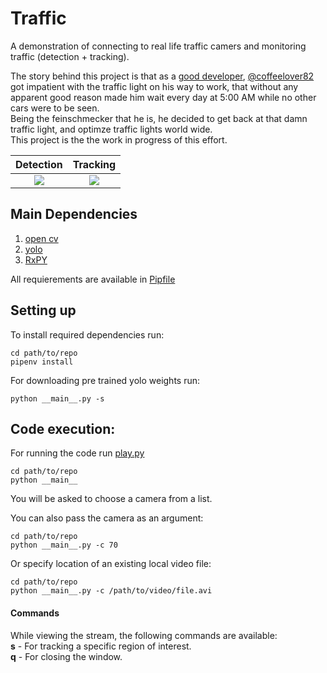 # Traffic

A demonstration of connecting to real life traffic camers and monitoring traffic (detection + tracking).  

The story behind this project is that as a [good developer](https://www.techinasia.com/talk/3-great-virtues-of-a-programmer-laziness-impatience-and-hubris),  [@coffeelover82](https://github.com/coffeelover82) got impatient with the traffic light on his way to work, that without any apparent good reason made him wait every day at 5:00 AM while no other cars were to be seen.   
Being the feinschmecker that he is, he decided to get back at that damn traffic light, and optimze traffic lights world wide.  
This project is the the work in progress of this effort.  

Detection             |  Tracking
:-------------------------:|:-------------------------:
![](media/example.gif)  |  ![](media/ahisemech.gif)




## Main Dependencies
1. [open cv](https://github.com/skvark/opencv-python)
2. [yolo](https://pjreddie.com/darknet/yolo/)
3. [RxPY](https://github.com/ReactiveX/RxPY)

All requierements are available in [Pipfile](https://github.com/turner11/Traffic/blob/master/Pipfile)

## Setting up

To install required dependencies run:
```
cd path/to/repo
pipenv install 
```

For downloading pre trained yolo weights run: 
```
python __main__.py -s
```

## Code execution:
For running the code run [play.py](https://github.com/turner11/Traffic/blob/master/play.py)
```
cd path/to/repo
python __main__
```

You will be asked to choose a camera from a list.

You can also pass the camera as an argument:
```
cd path/to/repo
python __main__.py -c 70
```

Or specify location of an existing local video file:
```
cd path/to/repo
python __main__.py -c /path/to/video/file.avi
```

#### Commands
While viewing the stream, the following commands are available:  
**s** - For tracking a specific region of interest.  
**q** - For closing the window.  
